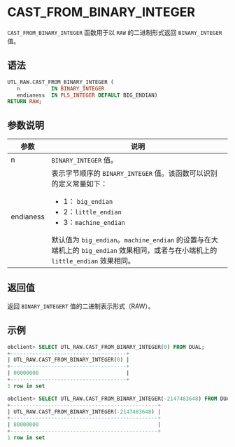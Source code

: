 # CAST_FROM_BINARY_INTEGER

`CAST_FROM_BINARY_INTEGER` 函数用于以 `RAW` 的二进制形式返回 `BINARY_INTEGER` 值。

## 语法

```sql
UTL_RAW.CAST_FROM_BINARY_INTEGER (
   n          IN BINARY_INTEGER
   endianess  IN PLS_INTEGER DEFAULT BIG_ENDIAN) 
RETURN RAW;
```

## 参数说明

| **参数** | **说明** |
| --- | --- |
| n | `BINARY_INTEGER` 值。 |
| endianess | 表示字节顺序的 `BINARY_INTEGER` 值。该函数可以识别的定义常量如下：<ul><li> 1： `big_endian` </li> <li>  2：`little_endian` </li> <li> 3：`machine_endian` </li></ul> 默认值为 `big_endian`。`machine_endian` 的设置与在大端机上的 `big_endian` 效果相同，或者与在小端机上的 ` little_endian` 效果相同。 |

## 返回值

返回 `BINARY_INTEGERT` 值的二进制表示形式（RAW）。

## 示例

```sql
obclient> SELECT UTL_RAW.CAST_FROM_BINARY_INTEGER(0) FROM DUAL;
+-------------------------------------+
| UTL_RAW.CAST_FROM_BINARY_INTEGER(0) |
+-------------------------------------+
| 00000000                            |
+-------------------------------------+
1 row in set 

obclient> SELECT UTL_RAW.CAST_FROM_BINARY_INTEGER(-2147483648) FROM DUAL;
+-----------------------------------------------+
| UTL_RAW.CAST_FROM_BINARY_INTEGER(-2147483648) |
+-----------------------------------------------+
| 80000000                                      |
+-----------------------------------------------+
1 row in set
```